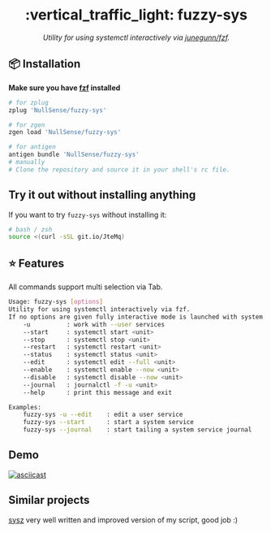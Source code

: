 <h1 align="center">:vertical_traffic_light: fuzzy-sys</h1>
<p align="center">
    <em>Utility for using systemctl interactively via <a href="https://github.com/junegunn/fzf">junegunn/fzf</a>.</em>
</p>

## :package: Installation

**Make sure you have [fzf](https://github.com/junegunn/fzf) installed**

```zsh
# for zplug
zplug 'NullSense/fuzzy-sys'

# for zgen
zgen load 'NullSense/fuzzy-sys'

# for antigen
antigen bundle 'NullSense/fuzzy-sys'
# manually
# Clone the repository and source it in your shell's rc file.
```

## Try it out without installing anything

If you want to try `fuzzy-sys` without installing it:

```bash
# bash / zsh
source <(curl -sSL git.io/JteMq)
```

## :star: Features

All commands support multi selection via Tab.

```bash
Usage: fuzzy-sys [options]
Utility for using systemctl interactively via fzf.
If no options are given fully interactive mode is launched with system service units being used.
    -u          : work with --user services
    --start     : systemctl start <unit>
    --stop      : systemctl stop <unit>
    --restart   : systemctl restart <unit>
    --status    : systemctl status <unit>
    --edit      : systemctl edit --full <unit>
    --enable    : systemctl enable --now <unit>
    --disable   : systemctl disable --now <unit>
    --journal   : journalctl -f -u <unit> 
    --help      : print this message and exit

Examples:
    fuzzy-sys -u --edit    : edit a user service
    fuzzy-sys --start      : start a system service
    fuzzy-sys --journal    : start tailing a system service journal
```

## Demo

[![asciicast](https://asciinema.org/a/390806.svg)](https://asciinema.org/a/390806)

## Similar projects

[sysz](https://github.com/joehillen/sysz) very well written and improved version of my script, good job :)
